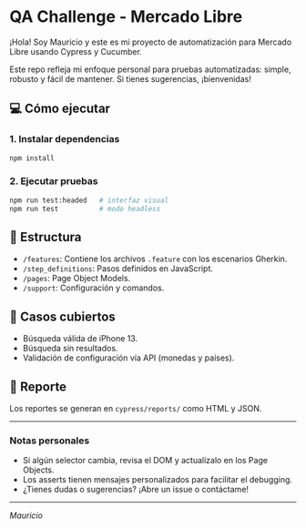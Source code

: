 # QA Challenge - Mercado Libre

¡Hola! Soy Mauricio y este es mi proyecto de automatización para Mercado Libre usando Cypress y Cucumber.

Este repo refleja mi enfoque personal para pruebas automatizadas: simple, robusto y fácil de mantener. Si tienes sugerencias, ¡bienvenidas!

## 💻 Cómo ejecutar

### 1. Instalar dependencias
```bash
npm install
```

### 2. Ejecutar pruebas
```bash
npm run test:headed   # interfaz visual
npm run test          # modo headless
```

## 📂 Estructura
- `/features`: Contiene los archivos `.feature` con los escenarios Gherkin.
- `/step_definitions`: Pasos definidos en JavaScript.
- `/pages`: Page Object Models.
- `/support`: Configuración y comandos.

## 🧪 Casos cubiertos
- Búsqueda válida de iPhone 13.
- Búsqueda sin resultados.
- Validación de configuración vía API (monedas y países).

## 🧾 Reporte
Los reportes se generan en `cypress/reports/` como HTML y JSON.

---

### Notas personales
- Si algún selector cambia, revisa el DOM y actualízalo en los Page Objects.
- Los asserts tienen mensajes personalizados para facilitar el debugging.
- ¿Tienes dudas o sugerencias? ¡Abre un issue o contáctame!

---

_Mauricio_